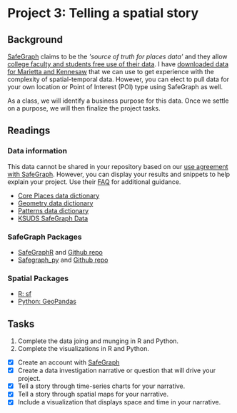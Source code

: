 # Project 3: Telling a spatial story

## Background

[SafeGraph](https://www.safegraph.com/) claims to be the _'source of truth for places data'_ and they allow [college faculty and students free use of their data](https://www.safegraph.com/academics). I have [downloaded data for Marietta and Kennesaw](https://github.com/KSUDS/safegraph_data) that we can use to get experience with the complexity of spatial-temporal data. However, you can elect to pull data for your own location or Point of Interest (POI) type using SafeGraph as well.

As a class, we will identify a business purpose for this data.  Once we settle on a purpose, we will then finalize the project tasks.

## Readings

### Data information

This data cannot be shared in your repository based on our [use agreement with SafeGraph](https://shop.safegraph.com/terms-of-service/).  However, you can display your results and snippets to help explain your project. Use their [FAQ](https://docs.google.com/document/d/1h-pkpIZWeynF3_BcylRmgeWS7282kIUGoM0TSSIUhgM/edit#) for additional guidance.

- [Core Places data dictionary](https://docs.safegraph.com/docs/core-places)
- [Geometry data dictionary](https://docs.safegraph.com/docs/geometry-data)
- [Patterns data dictionary](https://docs.safegraph.com/docs/monthly-patterns)
- [KSUDS SafeGraph Data](https://github.com/KSUDS/safegraph_data)

### SafeGraph Packages

- [SafeGraphR](https://safegraphinc.github.io/SafeGraphR/) and [Github repo](https://github.com/SafeGraphInc/SafeGraphR)
- [Safegraph_py](https://colab.research.google.com/drive/1V7hnyYuY_dUXQEPkCMZkgMuBFQV4iA_4?usp=sharing) and [Github repo](https://github.com/SafeGraphInc/safegraph_py)

### Spatial Packages

- [R: sf](https://r-spatial.github.io/sf/)
- [Python: GeoPandas](https://geopandas.org/docs.html)

## Tasks

1. Complete the data joing and munging in R and Python.
2. Complete the visualizations in R and Python.

- [X] Create an account with [SafeGraph](https://www.safegraph.com/academics)
- [X] Create a data investigation narrative or question that will drive your project.
- [X] Tell a story through time-series charts for your narrative.
- [X] Tell a story through spatial maps for your narrative.
- [X] Include a visualization that displays space and time in your narrative.